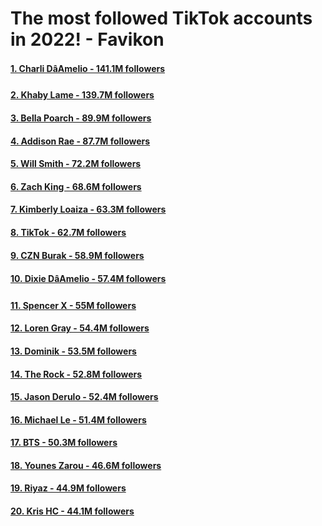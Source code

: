 # The most followed TikTok accounts in 2022! - Favikon

#### [1. Charli DâAmelio - 141.1M followers](TOP1.md) 

#### [2. Khaby Lame - 139.7M followers](#TOP2.md) 

#### [3. Bella Poarch - 89.9M followers](#TOP3.md) 

#### [4. Addison Rae - 87.7M followers](#TOP4.md) 

#### [5. Will Smith - 72.2M followers](#TOP5.md) 

#### [6. Zach King - 68.6M followers](#TOP6.md) 

#### [7. Kimberly Loaiza - 63.3M followers](#TOP7.md) 

#### [8. TikTok - 62.7M followers](#TOP8.md) 

#### [9. CZN Burak - 58.9M followers](#TOP9.md) 

#### [10. Dixie DâAmelio - 57.4M followers](#TOP10.md) 

#### [11. Spencer X - 55M followers](#TOP11.md) 

#### [12. Loren Gray - 54.4M followers](#TOP12.md) 

#### [13. Dominik - 53.5M followers](#TOP13.md) 

#### [14. The Rock - 52.8M followers](#TOP14.md) 

#### [15. Jason Derulo - 52.4M followers](#TOP15.md) 

#### [16. Michael Le - 51.4M followers](#TOP16.md) 

#### [17. BTS - 50.3M followers](#TOP17.md) 

#### [18. Younes Zarou - 46.6M followers](#TOP18.md) 

#### [19. Riyaz - 44.9M followers](#TOP19.md) 

#### [20. Kris HC - 44.1M followers](#TOP20.md) 

